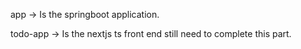 app -> Is the springboot application.

todo-app ->  Is the nextjs ts front end still need to complete this part.
